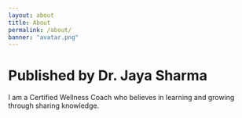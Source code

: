 ```yaml
---
layout: about
title: About
permalink: /about/
banner: "avatar.png"
---
```

# Published by Dr. Jaya Sharma
I am a Certified Wellness Coach who believes in learning and growing through sharing knowledge.
